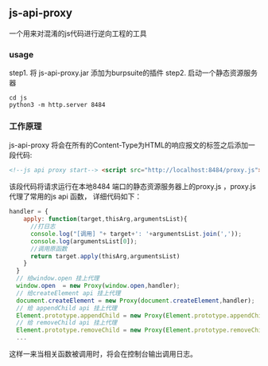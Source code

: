 ## js-api-proxy 
一个用来对混淆的js代码进行逆向工程的工具

### usage
step1. 将 js-api-proxy.jar 添加为burpsuite的插件
step2. 启动一个静态资源服务器
```
cd js
python3 -m http.server 8484 
```

### 工作原理
js-api-proxy 将会在所有的Content-Type为HTML的响应报文的<head>标签之后添加一段代码:
```html 
<!--js api proxy start--> <script src="http://localhost:8484/proxy.js"></script><!--js api proxy end-->
```
该段代码将请求运行在本地8484 端口的静态资源服务器上的proxy.js ，proxy.js 代理了常用的js api 函数， 详细代码如下：
```javascript
handler = {
    apply: function(target,thisArg,argumentsList){
      //打日志
      console.log("[调用] "+ target+': '+argumentsList.join(','));
      console.log(argumentsList[0]);
      //调用原函数
      return target.apply(thisArg,argumentsList)
    }
  }
  // 给window.open 挂上代理 
  window.open  = new Proxy(window.open,handler);
  // 给createElement api 挂上代理
  document.createElement = new Proxy(document.createElement,handler);
  // 给 appendChild api 挂上代理
  Element.prototype.appendChild = new Proxy(Element.prototype.appendChild,handler);
  // 给 removeChild api 挂上代理
  Element.prototype.removeChild = new Proxy(Element.prototype.removeChild,handler);
  ...
```
这样一来当相关函数被调用时，将会在控制台输出调用日志。
